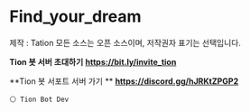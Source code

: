 # Find_your_dream 
제작 : Tation
모든 소스는 오픈 소스이며, 저작권자 표기는 선택입니다.

**Tion 봇 서버 초대하기**
**__https://bit.ly/invite_tion__**

**Tion 봇 서포트 서버 가기 ** 
**__https://discord.gg/hJRKtZPGP2__** 

``` ⚪ Tion Bot Dev ```

